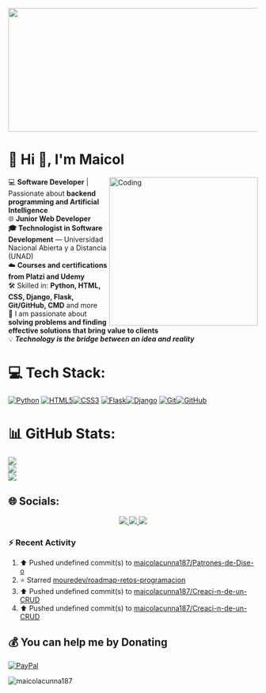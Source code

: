 <p align="center">
    <img alt="banner" width="1200" height="250" src="https://i.gifer.com/3AyY.gif">
</p>

# 💫 Hi 👋, I'm Maicol

<img align="right" alt="Coding" width="300" src="https://media3.giphy.com/media/v1.Y2lkPTc5MGI3NjExd2kydXJ0em43dXR1aDM4andkNTluaWFqM3kxN2hibnI4eGVweThscyZlcD12MV9pbnRlcm5hbF9naWZfYnlfaWQmY3Q9Zw/qgQUggAC3Pfv687qPC/giphy.gif">

💻 **Software Developer** | Passionate about **backend programming and Artificial Intelligence**<br>🌐 **Junior Web Developer**<br>**🎓 Technologist in Software Development** — Universidad Nacional Abierta y a Distancia (UNAD)<br>☁️ **Courses and certifications from Platzi and Udemy**<br>🛠️ Skilled in: **Python, HTML, CSS, Django, Flask, Git/GitHub, CMD** and more <br>🎯 I am passionate about **solving problems and finding effective solutions that bring value to clients**<br>💡 **_Technology is the bridge between an idea and reality_**

# 💻 Tech Stack:
[![Python](https://img.shields.io/badge/python-3670A0?style=for-the-badge&logo=python&logoColor=ffdd54)](https://www.python.org/) [![HTML5](https://img.shields.io/badge/html5-E34F26?style=for-the-badge&logo=html5&logoColor=white)](https://developer.mozilla.org/es/docs/Web/HTML)[![CSS3](https://img.shields.io/badge/css3-1572B6?style=for-the-badge&logo=css3&logoColor=white)](https://developer.mozilla.org/es/docs/Web/CSS) [![Flask](https://img.shields.io/badge/flask-000000?style=for-the-badge&logo=flask&logoColor=white)](https://flask.palletsprojects.com/)[![Django](https://img.shields.io/badge/django-092E20?style=for-the-badge&logo=django&logoColor=white)](https://www.djangoproject.com/) [![Git](https://img.shields.io/badge/git-F05032?style=for-the-badge&logo=git&logoColor=white)](https://git-scm.com/)[![GitHub](https://img.shields.io/badge/github-181717?style=for-the-badge&logo=github&logoColor=white)](https://github.com/)

# 📊 GitHub Stats:
![](https://github-readme-stats.vercel.app/api?username=Maicol&theme=transparent&hide_border=false&include_all_commits=false&count_private=false)<br/>
![](https://nirzak-streak-stats.vercel.app/?user=Maicol&theme=transparent&hide_border=false)<br/>
![](https://github-readme-stats.vercel.app/api/top-langs/?username=Maicol&theme=transparent&hide_border=false&include_all_commits=false&count_private=false&layout=compact)


## 🌐 Socials:
<p align="center">
<a href="mailto:sarodriguezva22@gail.com">
<img src="https://img.shields.io/badge/Email-D14836?style=for-the-badge&logo=gmail&logoColor=white"/>
</a>
<a href="https://facebook.com/maicol.acunamuete">
<img src="https://img.shields.io/badge/Facebook-%231877F2.svg?style=for-the-badge&logo=facebook&logoColor=white"/>
</a>
<a href="https://instagram.com/maicolacunna187">
<img src="https://img.shields.io/badge/Instagram-%23E4405F.svg?style=for-the-badge&logo=instagram&logoColor=white"/>
</a>
</p>

### :zap: Recent Activity
<!--RECENT_ACTIVITY:start-->
1. ⬆️ Pushed undefined commit(s) to [maicolacunna187/Patrones-de-Dise-o](https://github.com/maicolacunna187/Patrones-de-Dise-o)<br>
2. ⭐ Starred [mouredev/roadmap-retos-programacion](https://github.com/mouredev/roadmap-retos-programacion)<br>
3. ⬆️ Pushed undefined commit(s) to [maicolacunna187/Creaci-n-de-un-CRUD](https://github.com/maicolacunna187/Creaci-n-de-un-CRUD)<br>
4. ⬆️ Pushed undefined commit(s) to [maicolacunna187/Creaci-n-de-un-CRUD](https://github.com/maicolacunna187/Creaci-n-de-un-CRUD)<br>
<!--RECENT_ACTIVITY:end-->

## 💰 You can help me by Donating
[![PayPal](https://img.shields.io/badge/PayPal-00457C?style=for-the-badge&logo=paypal&logoColor=white)](https://paypal.me/maicolacunna187@gmail.com) 
<p align="left"> <img src="https://komarev.com/ghpvc/?username=maicolacunna187&label=Profile%20views&color=blue&style=for-the-badge" alt="maicolacunna187" /> 
</p>
